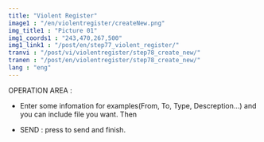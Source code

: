 ```yaml
---
title: "Violent Register"
image1 : "/en/violentregister/createNew.png"
img_title1 : "Picture 01"
img1_coords1 : "243,470,267,500"
img1_link1 : "/post/en/step77_violent_register/"
tranvi : "/post/vi/violentregister/step78_create_new/"
tranen : "/post/en/violentregister/step78_create_new/"
lang : "eng"
---
```

OPERATION AREA :

- Enter some infomation for examples(From, To, Type, Descreption...) and you can include file you want. Then

- SEND : press to send and finish.
